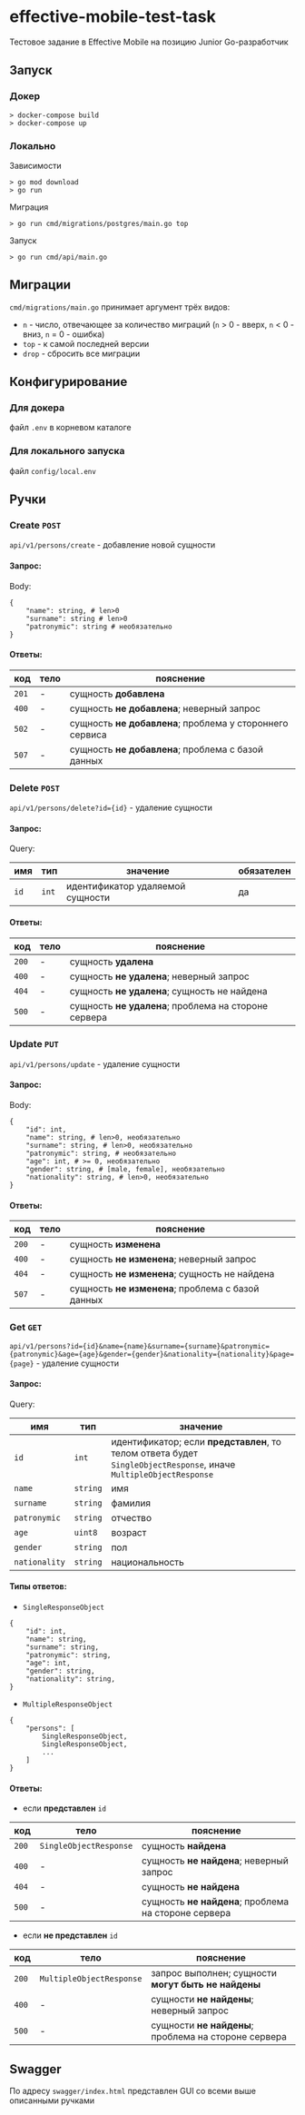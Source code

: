 # effective-mobile-test-task
 
Тестовое задание в Effective Mobile на позицию Junior Go-разработчик

## Запуск

### Докер
```
> docker-compose build
> docker-compose up
```

### Локально

Зависимости
```
> go mod download
> go run 
```
Миграция
```
> go run cmd/migrations/postgres/main.go top
```
Запуск
```
> go run cmd/api/main.go
```

## Миграции

`cmd/migrations/main.go` принимает аргумент трёх видов:
- `n` - число, отвечающее за количество миграций (`n` > 0 - вверх, `n` < 0 - вниз, `n` = 0 - ошибка)
- `top` - к самой последней версии
- `drop` - сбросить все миграции

## Конфигурирование

### Для докера

файл `.env` в корневом каталоге

### Для локального запуска

файл `config/local.env`

## Ручки

### Create `POST`

`api/v1/persons/create` - добавление новой сущности

#### Запрос:

Body:

```
{
    "name": string, # len>0
    "surname": string # len>0
    "patronymic": string # необязательно
}
```

#### Ответы:
| код   | тело | пояснение                                                |
|-------|------|----------------------------------------------------------|
| `201` | -    | сущность **добавлена**                                   |
| `400` | -    | сущность **не добавлена**; неверный запрос               |
| `502` | -    | сущность **не добавлена**; проблема у стороннего сервиса |
| `507` | -    | сущность **не добавлена**; проблема с базой данных       |


### Delete `POST`

`api/v1/persons/delete?id={id}` - удаление сущности

#### Запрос:

Query:

| имя  | тип   | значение                         | обязателен |
|------|-------|----------------------------------|------------|
| `id` | `int` | идентификатор удаляемой сущности | да         |


#### Ответы:
| код   | тело | пояснение                                            |
|-------|------|------------------------------------------------------|
| `200` | -    | сущность **удалена**                                 |
| `400` | -    | сущность **не удалена**; неверный запрос             |
| `404` | -    | сущность **не удалена**; сущность не найдена         |
| `500` | -    | сущность **не удалена**; проблема на стороне сервера |

### Update `PUT`

`api/v1/persons/update` - удаление сущности

#### Запрос:

Body:

```
{
    "id": int,
    "name": string, # len>0, необязательно
    "surname": string, # len>0, необязательно
    "patronymic": string, # необязательно
    "age": int, # >= 0, необязательно
    "gender": string, # [male, female], необязательно
    "nationality": string, # len>0, необязательно
}
```

#### Ответы:
| код   | тело | пояснение                                         |
|-------|------|---------------------------------------------------|
| `200` | -    | сущность **изменена**                             |
| `400` | -    | сущность **не изменена**; неверный запрос         |
| `404` | -    | сущность **не изменена**; сущность не найдена     |
| `507` | -    | сущность **не изменена**; проблема с базой данных |

### Get `GET`

`api/v1/persons?id={id}&name={name}&surname={surname}&patronymic={patronymic}&age={age}&gender={gender}&nationality={nationality}&page={page}` - удаление сущности

#### Запрос:

Query:

| имя           | тип      | значение                                                                                                          |
|---------------|----------|-------------------------------------------------------------------------------------------------------------------|
| `id`          | `int`    | идентификатор; если **представлен**, то телом ответа будет `SingleObjectResponse`, иначе `MultipleObjectResponse` |
| `name`        | `string` | имя                                                                                                               |
| `surname`     | `string` | фамилия                                                                                                           |
| `patronymic`  | `string` | отчество                                                                                                          |
| `age`         | `uint8`  | возраст                                                                                                           |
| `gender`      | `string` | пол                                                                                                               |
| `nationality` | `string` | национальность                                                                                                    |

#### Типы ответов:
- `SingleResponseObject`
```
{
    "id": int,
    "name": string,
    "surname": string,
    "patronymic": string,
    "age": int,
    "gender": string,
    "nationality": string,
}
```
- ```MultipleResponseObject```
```
{
    "persons": [
        SingleResponseObject,
        SingleResponseObject,
        ...
    ]
}
```

#### Ответы:
- если **представлен** `id`

| код   | тело                   | пояснение                                            |
|-------|------------------------|------------------------------------------------------|
| `200` | `SingleObjectResponse` | сущность **найдена**                                 |
| `400` | -                      | сущность **не найдена**; неверный запрос             |
| `404` | -                      | сущность **не найдена**                              |
| `500` | -                      | сущность **не найдена**; проблема на стороне сервера |

- если **не представлен** `id`

| код   | тело                     | пояснение                                            |
|-------|--------------------------|------------------------------------------------------|
| `200` | `MultipleObjectResponse` | запрос выполнен; сущности **могут быть не найдены**  |
| `400` | -                        | сущности **не найдены**; неверный запрос             |
| `500` | -                        | сущности **не найдены**; проблема на стороне сервера |

## Swagger

По адресу `swagger/index.html` представлен GUI со всеми выше описанными ручками
